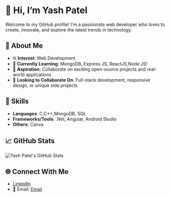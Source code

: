 # 👋 Hi, I’m Yash Patel  
Welcome to my GitHub profile! I'm a passionate web developer who loves to create, innovate, and explore the latest trends in technology.  

## 👀 About Me  
- 🌐 **Interest**: Web Development  
- 🌱 **Currently Learning**: MongoDB, Express JS, ReactJS,Node JS!
- 💼 **Aspiration**: Collaborate on exciting open-source projects and real-world applications  
- 💞️ **Looking to Collaborate On**: Full-stack development, responsive design, or unique side projects  

## 🚀 Skills  
- **Languages**: C,C++,MongoDB, SQL
- **Frameworks/Tools**: .Net, Angular, Android Studio
- **Others**: Canva

## 📈 GitHub Stats  
![Yash Patel's GitHub Stats](https://github-readme-stats.vercel.app/api?username=yash-b-patel&show_icons=true&theme=radical)  

## 🌐 Connect With Me  
- [LinkedIn](https://linkedin.com/in/patelyash77)   
- 📧 Email: [Email](mailto:yashbpatel20@gmail.com)  
